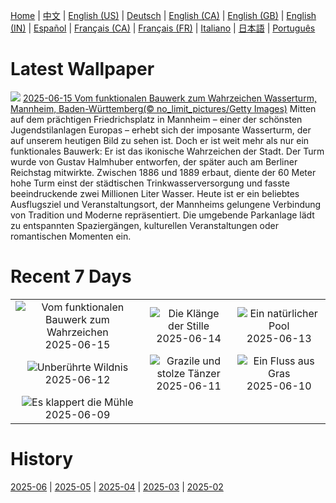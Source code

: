 [Home](../README.md) | [中文](zh-CN.md) | [English (US)](en-US.md) | [Deutsch](de-DE.md) | [English (CA)](en-CA.md) | [English (GB)](en-GB.md) | [English (IN)](en-IN.md) | [Español](es-ES.md) | [Français (CA)](fr-CA.md) | [Français (FR)](fr-FR.md) | [Italiano](it-IT.md) | [日本語](ja-JP.md) | [Português](pt-BR.md)

# Latest Wallpaper
![](https://www.bing.com/th?id=OHR.WatertowerMannheim_DE-DE8334179684_UHD.jpg)
[2025-06-15 Vom funktionalen Bauwerk zum Wahrzeichen Wasserturm, Mannheim, Baden-Württemberg(© no_limit_pictures/Getty Images)](https://www.bing.com/th?id=OHR.WatertowerMannheim_DE-DE8334179684_UHD.jpg)
Mitten auf dem prächtigen Friedrichsplatz in Mannheim – einer der schönsten Jugendstilanlagen Europas – erhebt sich der imposante Wasserturm, der auf unserem heutigen Bild zu sehen ist. Doch er ist weit mehr als nur ein funktionales Bauwerk: Er ist das ikonische Wahrzeichen der Stadt. Der Turm wurde von Gustav Halmhuber entworfen, der später auch am Berliner Reichstag mitwirkte. Zwischen 1886 und 1889 erbaut, diente der 60 Meter hohe Turm einst der städtischen Trinkwasserversorgung und fasste beeindruckende zwei Millionen Liter Wasser. Heute ist er ein beliebtes Ausflugsziel und Veranstaltungsort, der Mannheims gelungene Verbindung von Tradition und Moderne repräsentiert. Die umgebende Parkanlage lädt zu entspannten Spaziergängen, kulturellen Veranstaltungen oder romantischen Momenten ein.

# Recent 7 Days
|  |  |  |
|:---:|:---:|:---:|
| ![](https://www.bing.com/th?id=OHR.WatertowerMannheim_DE-DE8334179684_400x240.jpg "Vom funktionalen Bauwerk zum Wahrzeichen") 2025-06-15 | ![](https://www.bing.com/th?id=OHR.DolomitiEstate_DE-DE7890492022_400x240.jpg "Die Klänge der Stille") 2025-06-14 | ![](https://www.bing.com/th?id=OHR.SanMiguelAzores_DE-DE1015486500_400x240.jpg "Ein natürlicher Pool") 2025-06-13 |
| ![](https://www.bing.com/th?id=OHR.BigBendChisos_DE-DE8761208781_400x240.jpg "Unberührte Wildnis") 2025-06-12 | ![](https://www.bing.com/th?id=OHR.FlamingosNamibia_DE-DE9012146004_400x240.jpg "Grazile und stolze Tänzer") 2025-06-11 | ![](https://www.bing.com/th?id=OHR.AerialEverglades_DE-DE7864298334_400x240.jpg "Ein Fluss aus Gras") 2025-06-10 |
| ![](https://www.bing.com/th?id=OHR.MillDetmold_DE-DE6095177325_400x240.jpg "Es klappert die Mühle") 2025-06-09 |  |  |

# History
[2025-06](../archives/wallpaper/de-DE/w_2025_06.md) | [2025-05](../archives/wallpaper/de-DE/w_2025_05.md) | [2025-04](../archives/wallpaper/de-DE/w_2025_04.md) | [2025-03](../archives/wallpaper/de-DE/w_2025_03.md) | [2025-02](../archives/wallpaper/de-DE/w_2025_02.md)
